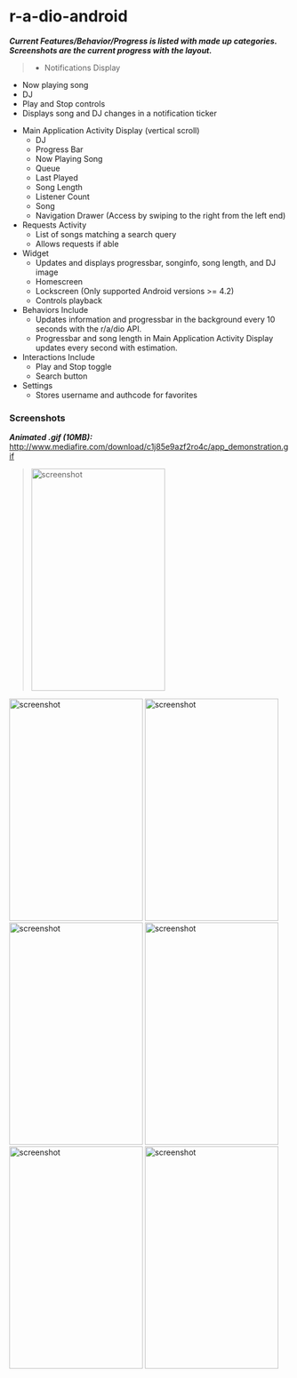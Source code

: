 r-a-dio-android
===============

***Current Features/Behavior/Progress is listed with made up categories. Screenshots are the current progress with the layout.***

> * Notifications Display
  - Now playing song 
  - DJ   
  - Play and Stop controls
  - Displays song and DJ changes in a notification ticker
* Main Application Activity Display (vertical scroll)
  - DJ
  - Progress Bar
  - Now Playing Song
  - Queue
  - Last Played
  - Song Length
  - Listener Count
  - Song
  - Navigation Drawer (Access by swiping to the right from the left end)
* Requests Activity
  - List of songs matching a search query
  - Allows requests if able
* Widget
  - Updates and displays progressbar, songinfo, song length, and DJ image
  - Homescreen
  - Lockscreen (Only supported Android versions >= 4.2)
  - Controls playback
* Behaviors Include
  - Updates information and progressbar in the background every 10 seconds with the r/a/dio API.
  - Progressbar and song length in Main Application Activity Display updates every second with estimation.  
* Interactions Include
  - Play and Stop toggle
  - Search button
* Settings
  - Stores username and authcode for favorites

### Screenshots

***Animated .gif (10MB):*** http://www.mediafire.com/download/c1j85e9azf2ro4c/app_demonstration.gif

><img src="http://i.imgur.com/7UWVIL6.gif" alt="screenshot" title="Main Activity" height="400px" width="240px"/>
<img src="http://i.imgur.com/DCQ32k7.png" alt="screenshot" title="Notification" height="400px" width="240px" />
<img src="http://i.imgur.com/tqgS8j6.png" alt="screenshot" title="Home Screen Widget" height="400px" width="240px"/>
<img src="http://i.imgur.com/6iVq7Xq.png" alt="screenshot" title="Lockscreen Widget" height="400px" width="240px" />
<img src="http://i.imgur.com/JXgNyBX.png" alt="screenshot" title="Searching" height="400px" width="240px" />
<img src="http://i.imgur.com/Fcx4LgX.png" alt="screenshot" title="Requesting" height="400px" width="240px" />
<img src="http://i.imgur.com/KZeT7LH.png" alt="screenshot" title="Settings" height="400px" width="240px" />



